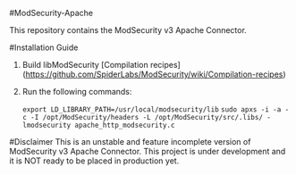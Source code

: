 #ModSecurity-Apache

This repository contains the ModSecurity v3 Apache Connector.

#Installation Guide

1. Build libModSecurity [Compilation recipes]
(https://github.com/SpiderLabs/ModSecurity/wiki/Compilation-recipes)

2. Run the following commands:

   `export LD_LIBRARY_PATH=/usr/local/modsecurity/lib`
   `sudo apxs -i -a -c -I /opt/ModSecurity/headers -L /opt/ModSecurity/src/.libs/ -lmodsecurity apache_http_modsecurity.c`

#Disclaimer
This is an unstable and feature incomplete version of ModSecurity v3 Apache Connector. This project is under development and it is NOT ready to be placed in production yet.
